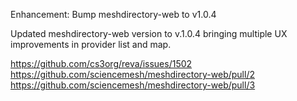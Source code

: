 Enhancement: Bump meshdirectory-web to v1.0.4

Updated meshdirectory-web version to v.1.0.4 bringing multiple
UX improvements in provider list and map.

https://github.com/cs3org/reva/issues/1502
https://github.com/sciencemesh/meshdirectory-web/pull/2
https://github.com/sciencemesh/meshdirectory-web/pull/3
